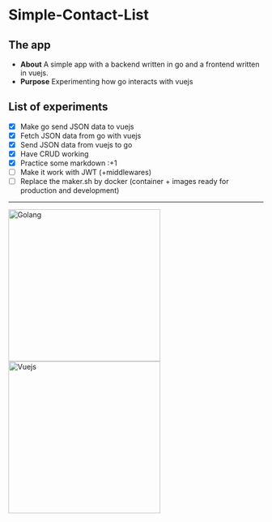 # Simple-Contact-List
## The app
* **About** A simple app with a backend written in go and a frontend written in vuejs.
* **Purpose** Experimenting how go interacts with vuejs

## List of experiments
- [x] Make go send JSON data to vuejs
- [x] Fetch JSON data from go with vuejs
- [x] Send JSON data from vuejs to go
- [x] Have CRUD working
- [x] Practice some markdown :+1
- [ ] Make it work with JWT (+middlewares)
- [ ] Replace the maker.sh by docker (container + images ready for production and development)

-----------------------------

<img src="https://upload.wikimedia.org/wikipedia/commons/4/44/Gophercolor.jpg" alt="Golang" width="300px"/>
<img src="https://upload.wikimedia.org/wikipedia/commons/thumb/5/53/Vue.js_Logo.svg/1000px-Vue.js_Logo.svg.png" alt="Vuejs" width="300px"/>
